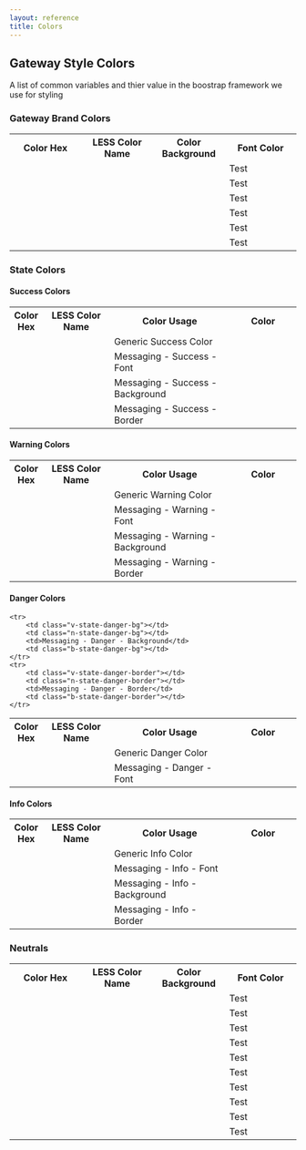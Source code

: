 ```yaml
---
layout: reference
title: Colors
---
```


## Gateway Style Colors ##

A list of common variables and thier value in the boostrap framework we use for styling

### Gateway Brand Colors ###
<table class="reporttable reporttable-airy">
	<tr>
		<th style="width:25%">Color Hex</th>
		<th style="width:25%">LESS Color Name</th>
		<th style="width:25%">Color Background</th>
		<th style="width:25%">Font Color</th>
	</tr>
	<tr>
		<td class="v-brand-primary"></td>
		<td class="n-brand-primary"></td>
		<td class="b-brand-primary"></td>
		<td class="f-brand-primary">Test</td>
	</tr>
	<tr>
		<td class="v-brand-primary-highlight"></td>
		<td class="n-brand-primary-highlight"></td>
		<td class="b-brand-primary-highlight"></td>
		<td class="f-brand-primary-highlight">Test</td>
	</tr>
	<tr>
		<td class="v-brand-secondary"></td>
		<td class="n-brand-secondary"></td>
		<td class="b-brand-secondary"></td>
		<td class="f-brand-secondary">Test</td>
	</tr>
	<tr>
		<td class="v-brand-secondary-highlight"></td>
		<td class="n-brand-secondary-highlight"></td>
		<td class="b-brand-secondary-highlight"></td>
		<td class="f-brand-secondary-highlight">Test</td>
	</tr>
	<tr>
		<td class="v-brand-tertiary"></td>
		<td class="n-brand-tertiary"></td>
		<td class="b-brand-tertiary"></td>
		<td class="f-brand-tertiary">Test</td>
	</tr>
	<tr>
		<td class="v-brand-tertiary-highlight"></td>
		<td class="n-brand-tertiary-highlight"></td>
		<td class="b-brand-tertiary-highlight"></td>
		<td class="f-brand-tertiary-highlight">Test</td>
	</tr>
</table>

### State Colors ###
#### Success Colors ####
<table class="reporttable reporttable-airy">
	<tr>
		<th style="width:5%">Color Hex</th>
		<th style="width:25%">LESS Color Name</th>
		<th style="width:45%">Color Usage</th>
		<th style="width:25%">Color</th>
	</tr>
	<tr>
		<td class="v-brand-success"></td>
		<td class="n-brand-success"></td>
		<td>Generic Success Color</td>
		<td class="b-brand-success"></td>
	</tr>
	<tr>
		<td class="v-state-success-text"></td>
		<td class="n-state-success-text"></td>
		<td>Messaging - Success - Font</td>
		<td class="b-state-success-text"></td>
	</tr>
	<tr>
		<td class="v-state-success-bg"></td>
		<td class="n-state-success-bg"></td>
		<td>Messaging - Success - Background</td>
		<td class="b-state-success-bg"></td>
	</tr>
	<tr>
		<td class="v-state-success-border"></td>
		<td class="n-state-success-border"></td>
		<td>Messaging - Success - Border</td>
		<td class="b-state-success-border"></td>
	</tr>
</table>	

#### Warning Colors ####
<table class="reporttable reporttable-airy">
	<tr>
		<th style="width:5%">Color Hex</th>
		<th style="width:25%">LESS Color Name</th>
		<th class="cnqr-force-no-wrap" style="width:45%">Color Usage</th>
		<th style="width:25%">Color</th>
	</tr>
	<tr>
		<td class="v-brand-warning"></td>
		<td class="n-brand-warning"></td>
		<td>Generic Warning Color</td>
		<td class="b-brand-warning"></td>
	</tr>
	<tr>
		<td class="v-state-warning-text"></td>
		<td class="n-state-warning-text"></td>
		<td>Messaging - Warning - Font</td>
		<td class="b-state-warning-text"></td>
	</tr>
	<tr>
		<td class="v-state-warning-bg"></td>
		<td class="n-state-warning-bg"></td>
		<td>Messaging - Warning - Background</td>
		<td class="b-state-warning-bg"></td>
	</tr>
	<tr>
		<td class="v-state-warning-border"></td>
		<td class="n-state-warning-border"></td>
		<td>Messaging - Warning - Border</td>
		<td class="b-state-warning-border"></td>
	</tr>
</table>

#### Danger Colors ####
<table class="reporttable reporttable-airy">
	<tr>
		<th style="width:5%">Color Hex</th>
		<th style="width:25%">LESS Color Name</th>
		<th class="cnqr-force-no-wrap" style="width:45%">Color Usage</th>
		<th style="width:25%">Color</th>
	</tr>
	<tr>
		<td class="v-brand-danger"></td>
		<td class="n-brand-danger"></td>
		<td>Generic Danger Color</td>
		<td class="b-brand-danger"></td>
	</tr>
	<tr>
		<td class="v-state-danger-text"></td>
		<td class="n-state-danger-text"></td>
		<td>Messaging - Danger - Font</td>
		<td class="b-state-danger-text"></td>
	</tr>
	
	<tr>
		<td class="v-state-danger-bg"></td>
		<td class="n-state-danger-bg"></td>
		<td>Messaging - Danger - Background</td>
		<td class="b-state-danger-bg"></td>
	</tr>
	<tr>
		<td class="v-state-danger-border"></td>
		<td class="n-state-danger-border"></td>
		<td>Messaging - Danger - Border</td>
		<td class="b-state-danger-border"></td>
	</tr>
</table>

#### Info Colors ####
<table class="reporttable reporttable-airy">
	<tr>
		<th style="width:5%">Color Hex</th>
		<th style="width:25%">LESS Color Name</th>
		<th class="cnqr-force-no-wrap" style="width:45%">Color Usage</th>
		<th style="width:25%">Color</th>
	</tr>
	<tr>
		<td class="v-brand-info"></td>
		<td class="n-brand-info"></td>
		<td>Generic Info Color</td>
		<td class="b-brand-info"></td>
	</tr>
	<tr>
		<td class="v-state-info-text"></td>
		<td class="n-state-info-text"></td>
		<td>Messaging - Info - Font</td>
		<td class="b-state-info-text"></td>
	</tr>
	<tr>
		<td class="v-state-info-bg"></td>
		<td class="n-state-info-bg"></td>
		<td>Messaging - Info - Background</td>
		<td class="b-state-info-bg"></td>
	</tr>
	<tr>
		<td class="v-state-info-border"></td>
		<td class="n-state-info-border"></td>
		<td>Messaging - Info - Border</td>
		<td class="b-state-info-border"></td>
	</tr>
</table>

### Neutrals ###
<table class="reporttable reporttable-airy">
	<tr>
		<th style="width:25%">Color Hex</th>
		<th style="width:25%">LESS Color Name</th>
		<th style="width:25%">Color Background</th>
		<th style="width:25%">Font Color</th>
	</tr>
	<tr>
		<td class="v-black"></td>
		<td class="n-black"></td>
		<td class="b-black"></td>
		<td class="f-black">Test</td>
	</tr>
	<tr>
		<td class="v-gray-darkest"></td>
		<td class="n-gray-darkest"></td>
		<td class="b-gray-darkest"></td>
		<td class="f-gray-darkest">Test</td>
	</tr>
	<tr>
		<td class="v-gray-darker"></td>
		<td class="n-gray-darker"></td>
		<td class="b-gray-darker"></td>
		<td class="f-gray-darker">Test</td>
	</tr>
	<tr>
		<td class="v-gray-dark"></td>
		<td class="n-gray-dark"></td>
		<td class="b-gray-dark"></td>
		<td class="f-gray-dark">Test</td>
	</tr>
	<tr>
		<td class="v-gray"></td>
		<td class="n-gray"></td>
		<td class="b-gray"></td>
		<td class="f-gray">Test</td>
	</tr>
	<tr>
		<td class="v-gray-light"></td>
		<td class="n-gray-light"></td>
		<td class="b-gray-light"></td>
		<td class="f-gray-light">Test</td>
	</tr>
	<tr>
		<td class="v-gray-lighter"></td>
		<td class="n-gray-lighter"></td>
		<td class="b-gray-lighter"></td>
		<td class="f-gray-lighter">Test</td>
	</tr>
	<tr>
		<td class="v-gray-lightest"></td>
		<td class="n-gray-lightest"></td>
		<td class="b-gray-lightest"></td>
		<td class="f-gray-lightest">Test</td>
	</tr>
	<tr>
		<td class="v-white"></td>
		<td class="n-white"></td>
		<td class="b-white"></td>
		<td class="f-white">Test</td>
	</tr>
	<tr>
		<td class="v-text-color"></td>
		<td class="n-text-color"></td>
		<td class="b-text-color"></td>
		<td class="f-text-color">Test</td>
	</tr>

</table>

